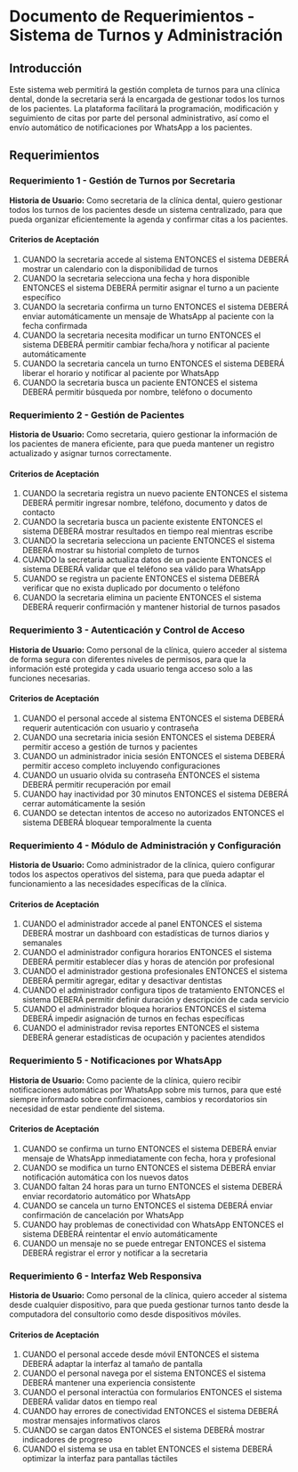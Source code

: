 # Documento de Requerimientos - Sistema de Turnos y Administración

## Introducción

Este sistema web permitirá la gestión completa de turnos para una clínica dental, donde la secretaria será la encargada de gestionar todos los turnos de los pacientes. La plataforma facilitará la programación, modificación y seguimiento de citas por parte del personal administrativo, así como el envío automático de notificaciones por WhatsApp a los pacientes.

## Requerimientos

### Requerimiento 1 - Gestión de Turnos por Secretaria

**Historia de Usuario:** Como secretaria de la clínica dental, quiero gestionar todos los turnos de los pacientes desde un sistema centralizado, para que pueda organizar eficientemente la agenda y confirmar citas a los pacientes.

#### Criterios de Aceptación

1. CUANDO la secretaria accede al sistema ENTONCES el sistema DEBERÁ mostrar un calendario con la disponibilidad de turnos
2. CUANDO la secretaria selecciona una fecha y hora disponible ENTONCES el sistema DEBERÁ permitir asignar el turno a un paciente específico
3. CUANDO la secretaria confirma un turno ENTONCES el sistema DEBERÁ enviar automáticamente un mensaje de WhatsApp al paciente con la fecha confirmada
4. CUANDO la secretaria necesita modificar un turno ENTONCES el sistema DEBERÁ permitir cambiar fecha/hora y notificar al paciente automáticamente
5. CUANDO la secretaria cancela un turno ENTONCES el sistema DEBERÁ liberar el horario y notificar al paciente por WhatsApp
6. CUANDO la secretaria busca un paciente ENTONCES el sistema DEBERÁ permitir búsqueda por nombre, teléfono o documento

### Requerimiento 2 - Gestión de Pacientes

**Historia de Usuario:** Como secretaria, quiero gestionar la información de los pacientes de manera eficiente, para que pueda mantener un registro actualizado y asignar turnos correctamente.

#### Criterios de Aceptación

1. CUANDO la secretaria registra un nuevo paciente ENTONCES el sistema DEBERÁ permitir ingresar nombre, teléfono, documento y datos de contacto
2. CUANDO la secretaria busca un paciente existente ENTONCES el sistema DEBERÁ mostrar resultados en tiempo real mientras escribe
3. CUANDO la secretaria selecciona un paciente ENTONCES el sistema DEBERÁ mostrar su historial completo de turnos
4. CUANDO la secretaria actualiza datos de un paciente ENTONCES el sistema DEBERÁ validar que el teléfono sea válido para WhatsApp
5. CUANDO se registra un paciente ENTONCES el sistema DEBERÁ verificar que no exista duplicado por documento o teléfono
6. CUANDO la secretaria elimina un paciente ENTONCES el sistema DEBERÁ requerir confirmación y mantener historial de turnos pasados

### Requerimiento 3 - Autenticación y Control de Acceso

**Historia de Usuario:** Como personal de la clínica, quiero acceder al sistema de forma segura con diferentes niveles de permisos, para que la información esté protegida y cada usuario tenga acceso solo a las funciones necesarias.

#### Criterios de Aceptación

1. CUANDO el personal accede al sistema ENTONCES el sistema DEBERÁ requerir autenticación con usuario y contraseña
2. CUANDO una secretaria inicia sesión ENTONCES el sistema DEBERÁ permitir acceso a gestión de turnos y pacientes
3. CUANDO un administrador inicia sesión ENTONCES el sistema DEBERÁ permitir acceso completo incluyendo configuraciones
4. CUANDO un usuario olvida su contraseña ENTONCES el sistema DEBERÁ permitir recuperación por email
5. CUANDO hay inactividad por 30 minutos ENTONCES el sistema DEBERÁ cerrar automáticamente la sesión
6. CUANDO se detectan intentos de acceso no autorizados ENTONCES el sistema DEBERÁ bloquear temporalmente la cuenta

### Requerimiento 4 - Módulo de Administración y Configuración

**Historia de Usuario:** Como administrador de la clínica, quiero configurar todos los aspectos operativos del sistema, para que pueda adaptar el funcionamiento a las necesidades específicas de la clínica.

#### Criterios de Aceptación

1. CUANDO el administrador accede al panel ENTONCES el sistema DEBERÁ mostrar un dashboard con estadísticas de turnos diarios y semanales
2. CUANDO el administrador configura horarios ENTONCES el sistema DEBERÁ permitir establecer días y horas de atención por profesional
3. CUANDO el administrador gestiona profesionales ENTONCES el sistema DEBERÁ permitir agregar, editar y desactivar dentistas
4. CUANDO el administrador configura tipos de tratamiento ENTONCES el sistema DEBERÁ permitir definir duración y descripción de cada servicio
5. CUANDO el administrador bloquea horarios ENTONCES el sistema DEBERÁ impedir asignación de turnos en fechas específicas
6. CUANDO el administrador revisa reportes ENTONCES el sistema DEBERÁ generar estadísticas de ocupación y pacientes atendidos

### Requerimiento 5 - Notificaciones por WhatsApp

**Historia de Usuario:** Como paciente de la clínica, quiero recibir notificaciones automáticas por WhatsApp sobre mis turnos, para que esté siempre informado sobre confirmaciones, cambios y recordatorios sin necesidad de estar pendiente del sistema.

#### Criterios de Aceptación

1. CUANDO se confirma un turno ENTONCES el sistema DEBERÁ enviar mensaje de WhatsApp inmediatamente con fecha, hora y profesional
2. CUANDO se modifica un turno ENTONCES el sistema DEBERÁ enviar notificación automática con los nuevos datos
3. CUANDO faltan 24 horas para un turno ENTONCES el sistema DEBERÁ enviar recordatorio automático por WhatsApp
4. CUANDO se cancela un turno ENTONCES el sistema DEBERÁ enviar confirmación de cancelación por WhatsApp
5. CUANDO hay problemas de conectividad con WhatsApp ENTONCES el sistema DEBERÁ reintentar el envío automáticamente
6. CUANDO un mensaje no se puede entregar ENTONCES el sistema DEBERÁ registrar el error y notificar a la secretaria

### Requerimiento 6 - Interfaz Web Responsiva

**Historia de Usuario:** Como personal de la clínica, quiero acceder al sistema desde cualquier dispositivo, para que pueda gestionar turnos tanto desde la computadora del consultorio como desde dispositivos móviles.

#### Criterios de Aceptación

1. CUANDO el personal accede desde móvil ENTONCES el sistema DEBERÁ adaptar la interfaz al tamaño de pantalla
2. CUANDO el personal navega por el sistema ENTONCES el sistema DEBERÁ mantener una experiencia consistente
3. CUANDO el personal interactúa con formularios ENTONCES el sistema DEBERÁ validar datos en tiempo real
4. CUANDO hay errores de conectividad ENTONCES el sistema DEBERÁ mostrar mensajes informativos claros
5. CUANDO se cargan datos ENTONCES el sistema DEBERÁ mostrar indicadores de progreso
6. CUANDO el sistema se usa en tablet ENTONCES el sistema DEBERÁ optimizar la interfaz para pantallas táctiles